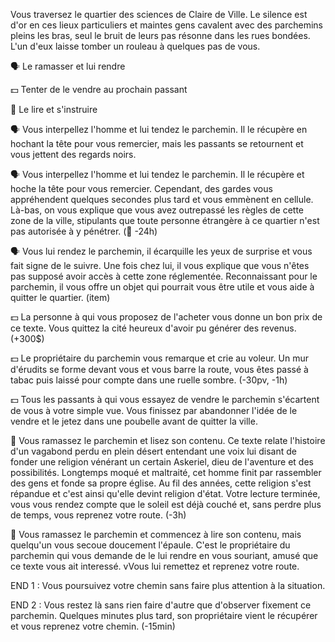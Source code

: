 Vous traversez le quartier des sciences de Claire de Ville. Le silence est d'or en ces lieux particuliers et maintes gens cavalent avec des parchemins pleins les bras, seul le bruit de leurs pas résonne dans les rues bondées. L'un d'eux laisse tomber un rouleau à quelques pas de vous.

🗣️ Le ramasser et lui rendre

💵 Tenter de le vendre au prochain passant

📖 Le lire et s'instruire


🗣️ Vous interpellez l'homme et lui tendez le parchemin. Il le récupère en hochant la tête pour vous remercier, mais les passants se retournent et vous jettent des regards noirs.

🗣️ Vous interpellez l'homme et lui tendez le parchemin. Il le récupère et hoche la tête pour vous remercier. Cependant, des gardes vous appréhendent quelques secondes plus tard et vous emmènent en cellule. Là-bas, on vous explique que vous avez outrepassé les règles de cette zone de la ville, stipulants que toute personne étrangère à ce quartier n'est pas autorisée à y pénétrer. (🔐 -24h)

🗣️ Vous lui rendez le parchemin, il écarquille les yeux de surprise et vous fait signe de le suivre. Une fois chez lui, il vous explique que vous n'êtes pas supposé avoir accès à cette zone réglementée. Reconnaissant pour le parchemin, il vous offre un objet qui pourrait vous être utile et vous aide à quitter le quartier. (item)


💵 La personne à qui vous proposez de l'acheter vous donne un bon prix de ce texte. Vous quittez la cité heureux d'avoir pu générer des revenus. (+300$)

💵 Le propriétaire du parchemin vous remarque et crie au voleur. Un mur d'érudits se forme devant vous et vous barre la route, vous êtes passé à tabac puis laissé pour compte dans une ruelle sombre. (-30pv, -1h)

💵 Tous les passants à qui vous essayez de vendre le parchemin s'écartent de vous à votre simple vue. Vous finissez par abandonner l'idée de le vendre et le jetez dans une poubelle avant de quitter la ville.


📖 Vous ramassez le parchemin et lisez son contenu. Ce texte relate l'histoire d'un vagabond perdu en plein désert entendant une voix lui disant de fonder une religion vénérant un certain Askeriel, dieu de l'aventure et des possibilités. Longtemps moqué et maltraité, cet homme finit par rassembler des gens et fonde sa propre église. Au fil des années, cette religion s'est répandue et c'est ainsi qu'elle devint religion d'état. Votre lecture terminée, vous vous rendez compte que le soleil est déjà couché et, sans perdre plus de temps, vous reprenez votre route. (-3h)

📖 Vous ramassez le parchemin et commencez à lire son contenu, mais quelqu'un vous secoue doucement l'épaule. C'est le propriétaire du parchemin qui vous demande de le lui rendre en vous souriant, amusé que ce texte vous ait interessé. vVous lui remettez et reprenez votre route.


END 1 : Vous poursuivez votre chemin sans faire plus attention à la situation.

END 2 : Vous restez là sans rien faire d'autre que d'observer fixement ce parchemin. Quelques minutes plus tard, son propriétaire vient le récupérer et vous reprenez votre chemin. (-15min)
